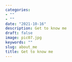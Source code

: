 ```yaml
---
categories:
- ""
- ""
date: "2021-10-16"
description: Get to know me
draft: false
image: pic07.jpg
keywords: ""
slug: about_me
title: Get to know me
---
```

